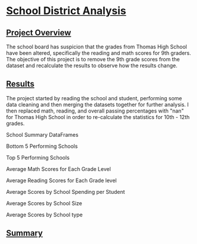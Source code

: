 # <u>School District Analysis</u>

## <u>Project Overview</u>
The school board has suspicion that the grades from Thomas High School have been altered, specifically the reading and math scores for 9th graders.  The objective of this project is to remove the 9th grade scores from the dataset and recalculate the results to observe how the results change.

## <u>Results</u>

The project started by reading the school and student, performing some data cleaning and then merging the datasets together for further analysis.  I then replaced math, reading, and overall passing percentages with "nan" for Thomas High School in order to re-calculate the statistics for 10th - 12th grades.


School Summary DataFrames


Bottom 5 Performing Schools


Top 5 Performing Schools


Average Math Scores for Each Grade Level


Average Reading Scores for Each Grade level


Average Scores by School Spending per Student


Average Scores by School Size


Average Scores by School type


## <u>Summary</u>